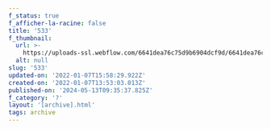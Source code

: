 ```yaml
---
f_status: true
f_afficher-la-racine: false
title: '533'
f_thumbnail:
  url: >-
    https://uploads-ssl.webflow.com/6641dea76c75d9b6904dcf9d/6641dea76c75d9b6904dd390_533.jpg
  alt: null
slug: '533'
updated-on: '2022-01-07T15:58:29.922Z'
created-on: '2022-01-07T13:53:03.013Z'
published-on: '2024-05-13T09:35:37.825Z'
f_category: '?'
layout: '[archive].html'
tags: archive
---
```



